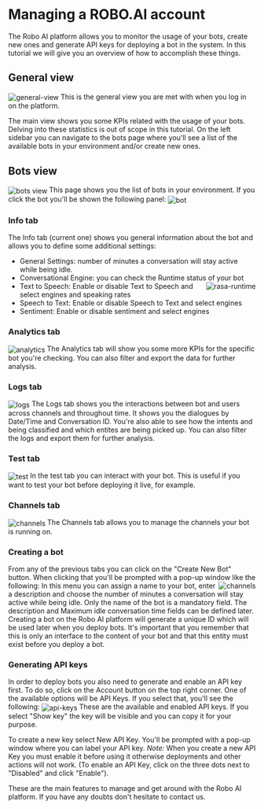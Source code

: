 # Managing a ROBO.AI account
The Robo AI platform allows you to monitor the usage of your bots, create new ones and generate API keys for deploying a bot in the system.
In this tutorial we will give you an overview of how to accomplish these things. 

## General view 
<img align="center" alt="general-view" src="assets/general_dashboard.png"></img>
This is the general view you are met with when you log in on the platform. 

The main view shows you some KPIs related with the usage of your bots. Delving into these statistics is out of scope in this tutorial.
On the left sidebar you can navigate to the bots page where you'll see a list of the available bots in your environment and/or create new ones. 

## Bots view
<img align="center" alt="bots view" src="assets/bots_view.png"></img>
This page shows you the list of bots in your environment. 
If you click the bot you'll be shown the following panel:
<img align="center" alt="bot" src="assets/bot.png"></img>

### Info tab
The Info tab (current one) shows you general information about the bot and allows you to define some additional settings: <br>
- General Settings: number of minutes a conversation will stay active while being idle.
- Conversational Engine: you can check the Runtime status of your bot
<img align="right" alt="rasa-runtime" src="assets/rasa_runtime.png"></img>
- Text to Speech: Enable or disable Text to Speech and select engines and speaking rates
- Speech to Text: Enable or disable Speech to Text and select engines
- Sentiment: Enable or disable sentiment and select engines

### Analytics tab
<img align="center" alt="analytics" src="assets/analytics_tab.png"></img>
The Analytics tab will show you some more KPIs for the specific bot you're checking.
You can also filter and export the data for further analysis. 

### Logs tab
<img align="center" alt="logs" src="assets/logs_tab.png"></img>
The Logs tab shows you the interactions between bot and users across channels and throughout time. 
It shows you the dialogues by Date/Time and Conversation ID. You're also able to see how the intents and being classified and which entites are being picked up. 
You can also filter the logs and export them for further analysis.

### Test tab
<img align="center" alt="test" src="assets/test_tab.png"></img>
In the test tab you can interact with your bot. This is useful if you want to test your bot before deploying it live, for example. 

### Channels tab
<img align="center" alt="channels" src="assets/channels_tab.png"></img>
The Channels tab allows you to manage the channels your bot is running on. 

### Creating a bot
From any of the previous tabs you can click on the "Create New Bot" button.
When clicking that you'll be prompted with a pop-up window like the following:
<img align="right" alt="channels" src="assets/create_new_bot.png"></img>
In this menu you can assign a name to your bot, enter a description and choose the number of minutes a conversation will stay active while being idle. Only the name of the bot is a mandatory field. The description and Maximum idle conversation time fields can be defined later.
Creating a bot on the Robo AI platform will generate a unique ID which will be used later when you deploy bots. It's important that you remember that this is only an interface to the content of your bot and that this entity must exist before you deploy a bot. 

### Generating API keys
In order to deploy bots you also need to generate and enable an API key first. To do so, click on the Account button on the top right corner. 
One of the available options will be API Keys. If you select that, you'll see the following: 
<img align="center" alt="api-keys" src="assets/api_keys.png"></img>
These are the available and enabled API keys. If you select "Show key" the key will be visible and you can copy it for your purpose. 

To create a new key select New API Key. You'll be prompted with a pop-up window where you can label your API key. 
*Note:* When you create a new API Key you must enable it before using it otherwise deployments and other actions will not work. (To enable an API Key, click on the three dots next to "Disabled" and click "Enable").

These are the main features to manage and get around with the Robo AI platform. If you have any doubts don't hesitate to contact us.  